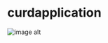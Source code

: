 # curdapplication

![image alt]([![image](https://github.com/user-attachments/assets/38a3b4c9-56dd-4198-8ad3-e2de672b4a6d)](https://github.com/Nivetha12S/curdapplication/blob/main/Insert%20Page.jpeg?raw=true))
